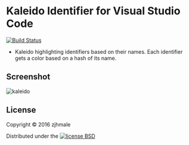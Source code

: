 # Kaleido Identifier for Visual Studio Code

[![Build Status](https://travis-ci.org/zjhmale/vscode-kaleido-identifier.svg?branch=master)](https://travis-ci.org/zjhmale/vscode-kaleido-identifier)

* Kaleido highlighting identifiers based on their names. Each identifier gets a color based on a hash of its name.

## Screenshot

![kaleido](http://i.imgur.com/JonSbOf.png)

## License

Copyright © 2016 zjhmale

Distributed under the [![license BSD](https://img.shields.io/badge/license-BSD-orange.svg)](https://en.wikipedia.org/wiki/BSD_licenses)
